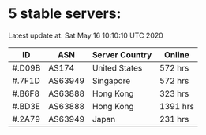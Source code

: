 # 5 stable servers:

Latest update at: Sat May 16 10:10:10 UTC 2020

| ID | ASN | Server Country | Online |
| -- | --- | -------------- | ------ |
| #.D09B | AS174 | United States | 572 hrs |
| #.7F1D | AS63949 | Singapore | 572 hrs |
| #.B6F8 | AS63888 | Hong Kong | 323 hrs |
| #.BD3E | AS63888 | Hong Kong | 1391 hrs |
| #.2A79 | AS63949 | Japan | 231 hrs |


